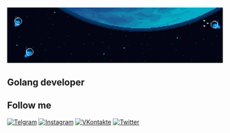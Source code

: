 ![Header](https://github.com/Questee29/Questee29/blob/main/assets/E8mi.gif)

## Golang developer


## Follow me
[![Telgram](https://img.shields.io/badge/-Telegram-090909?style=for-the-badge&logo=Telegram)](https://t.me/questee)
[![Instagram](https://img.shields.io/badge/-Instagram-090909?style=for-the-badge&logo=Instagram)](https://www.instagram.com/questee_)
[![VKontakte](https://img.shields.io/badge/-VKontakte-090909?style=for-the-badge&logo=VK)](https://vk.com/questee)
[![Twitter](https://img.shields.io/badge/-Twitter-090909?style=for-the-badge&logo=Twitter)]()









